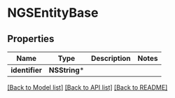 # NGSEntityBase

## Properties
Name | Type | Description | Notes
------------ | ------------- | ------------- | -------------
**identifier** | **NSString*** |  | 

[[Back to Model list]](../README.md#documentation-for-models) [[Back to API list]](../README.md#documentation-for-api-endpoints) [[Back to README]](../README.md)


